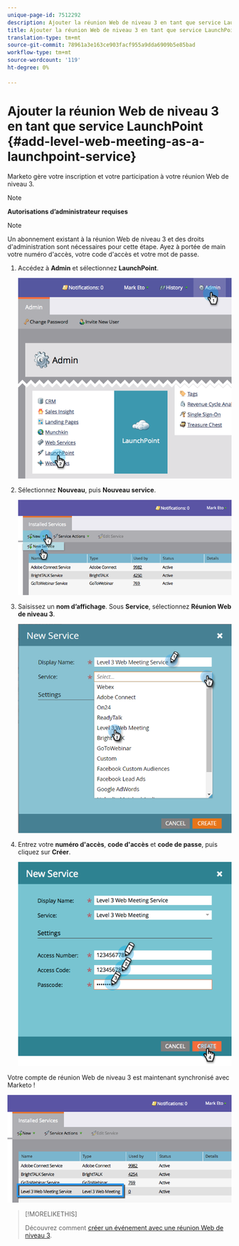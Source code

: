 ```yaml
---
unique-page-id: 7512292
description: Ajouter la réunion Web de niveau 3 en tant que service LaunchPoint - Marketo Docs - Documentation sur les produits
title: Ajouter la réunion Web de niveau 3 en tant que service LaunchPoint
translation-type: tm+mt
source-git-commit: 78961a3e163ce903facf955a9dda6909b5e85bad
workflow-type: tm+mt
source-wordcount: '119'
ht-degree: 0%

---
```



# Ajouter la réunion Web de niveau 3 en tant que service LaunchPoint {#add-level-web-meeting-as-a-launchpoint-service}

Marketo gère votre inscription et votre participation à votre réunion Web de niveau 3.

>[!NOTE]
>
>**Autorisations d’administrateur requises**

>[!NOTE]
>
>Un abonnement existant à la réunion Web de niveau 3 et des droits d&#39;administration sont nécessaires pour cette étape. Ayez à portée de main votre numéro d&#39;accès, votre code d&#39;accès et votre mot de passe.

1. Accédez à **Admin** et sélectionnez **LaunchPoint**.

   ![](assets/image2015-4-23-10-3a5-3a12.png)

1. Sélectionnez **Nouveau**, puis **Nouveau service**.

   ![](assets/level-3-web-meeting-new-service.png)

1. Saisissez un **nom d’affichage**. Sous **Service**, sélectionnez **Réunion Web de niveau 3**.

   ![](assets/new-service-level-3.png)

1. Entrez votre **numéro d&#39;accès**, **code d&#39;accès** et **code de passe**, puis cliquez sur **Créer**.

   ![](assets/image2015-4-23-10-3a10-3a26.png)

Votre compte de réunion Web de niveau 3 est maintenant synchronisé avec Marketo !

![](assets/level-3-web-meeting.png)

>[!MORELIKETHIS]
>
>Découvrez comment [créer un événement avec une réunion Web de niveau 3](/help/marketo/product-docs/demand-generation/events/create-an-event/create-an-event-with-level-3-web-meeting.md).
